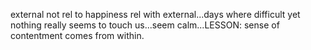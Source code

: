 external not rel to happiness
rel with external...days where difficult yet nothing really seems to touch us...seem calm...LESSON: sense of contentment comes from within.
